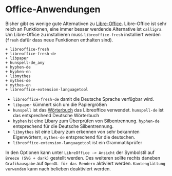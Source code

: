 # Office-Anwendungen

Bisher gibt es wenige gute Alternativen zu [Libre-Office](https://wiki.archlinux.org/index.php/List_of_applications#Office_suites). Libre-Office ist sehr reich an Funktionen, eine immer besser werdende Alternative ist `calligra`. Um Libre-Office zu installieren muss `libreoffice-fresh` installiert werden (`fresh` dafür dass neue Funktionen enthalten sind). 

    + libreoffice-fresh
    + libreoffice-fresh-de
    + libpaper
    + hunspell-de_any
    + hyphen-de
    + hyphen-en
    + libmythes
    + mythes-de
    + mythes-en
    + libreoffice-extension-languagetool

* `libreoffice-fresh-de` damit die Deutsche Sprache verfügbar wird.
* `libpaper` kümmert sich um die Papiergrößen
* `hunspell` ist das [Wörterbuch](https://wiki.archlinux.de/title/LibreOffice#Rechtschreibpr.C3.BCfung_.26_Co.) das Libreoffice verwendet. `hunspell-de` ist das entsprechend Deutsche Wörterbuch
* `hyphen` ist eine Libary zum Überprüfen von Silbentrennung. `hyphen-de` entsprechend für die Deutsche Silbentrennung.
* `libmythes` ist eine Libary zum erkennen von sehr bekannten Eigenwörtern, `mythes-de` entsprechend für die deutschen.
* `libreoffice-extension-languagetool` ist ein Grammatikprüfer

In den Optionen kann unter `LibreOffice -> Ansicht` der Symbolstil auf `Breeze (SVG + dark)` gestellt werden. Des weiteren sollte rechts daneben `Grafikausgabe` auf `OpenGL für das Rendern` aktiviert werden.  `Kantenglättung verwenden` kann nach belieben deaktiviert werden.


<!--

Optional: 

    - sane # zum scannen
    - unixodbc # odbc db

-->
